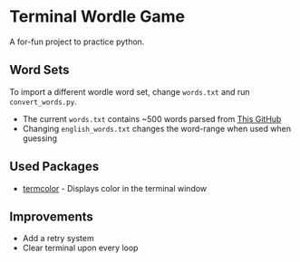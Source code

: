 # Terminal Wordle Game
A for-fun project to practice python. 

## Word Sets
To import a different wordle word set, change ```words.txt``` and run 
```convert_words.py```. 
* The current ```words.txt``` contains ~500 words parsed from [This GitHub](
https://gist.github.com/hyper-neutrino/561f120125ae0e7c1d22777eebf083c8)
* Changing ```english_words.txt``` changes the word-range when used when guessing 

## Used Packages
* [termcolor](https://pypi.org/project/termcolor/) - Displays color in the terminal window
## Improvements
* Add a retry system
* Clear terminal upon every loop